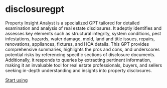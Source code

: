 # disclosuregpt

Property Insight Analyst is a specialized GPT tailored for detailed examination and analysis of real estate disclosures. It adeptly identifies and assesses key elements such as structural integrity, system conditions, pest infestations, hazards, water damage, mold, land and title issues, repairs, renovations, appliances, fixtures, and HOA details. This GPT provides comprehensive summaries, highlights the pros and cons, and underscores potential risks by referencing specific sections of disclosure documents. Additionally, it responds to queries by extracting pertinent information, making it an invaluable tool for real estate professionals, buyers, and sellers seeking in-depth understanding and insights into property disclosures.

[Start using](https://chat.openai.com/g/g-4mfObcph1)